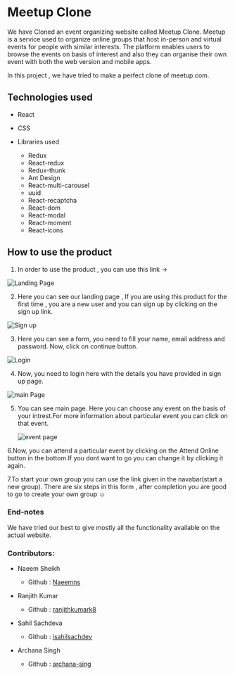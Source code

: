 # Meetup Clone

We have Cloned an event organizing website called Meetup Clone.
Meetup is a service used to organize online groups that host in-person and virtual events for people with similar interests.
The platform enables users to browse the events on basis of interest and also they can organise their own event with both the web version and mobile apps. 

In this project , we have tried to make a perfect clone of meetup.com.

## Technologies used
  
  * React
  * CSS
  * Libraries used
      
      * Redux
      * React-redux
      * Redux-thunk
      * Ant Design
      * React-multi-carousel
      * uuid
      * React-recaptcha
      * React-dom
      * React-modal
      * React-moment
      * React-icons
      
      

## How to use the product


 1. In order to use the product , you can use this link -> 

  ![Landing Page](https://github.com/ranjithkumark8/echo_meetup/blob/master/samples/Landing%20Page.png)

 2. Here you can see our landing page , If you are using this product for the first time , you are a new user and you can sign up by clicking on the sign up link.

  ![Sign up](https://github.com/ranjithkumark8/echo_meetup/blob/master/samples/Sign%20Up.png)

 3. Here you can see a form, you need to fill your name, email address and password. Now, click on continue button.

  ![Login](https://github.com/ranjithkumark8/echo_meetup/blob/master/samples/Login%20Page.jpg)
 
 4. Now, you need to login here with the details you have provided in sign up page.

   ![main Page](https://github.com/ranjithkumark8/echo_meetup/blob/master/samples/Main%20Page.png)

5. You can see main page. Here you can choose any event on the basis of your intrest.For more information about particular event you can click on that event.
  
   ![event page](https://github.com/ranjithkumark8/echo_meetup/blob/master/samples/Event%20Detail%20Page.png)
 
 6.Now, you can attend a particular event by clicking on the Attend Online button in the bottom.If you dont want to go you can change it by clicking it again.


 7.To start your own group you can use the link given in the navabar(start a new group). There are six steps in this form , after completion you are good to go to create your      own group :relaxed:

 
### End-notes
 
  We have tried our best to give mostly all the functionality available on the actual website.

  
  ### Contributors:

  * Naeem Sheikh

    * Github : [Naeemns](https://github.com/Naeemns)


  * Ranjith Kumar

    * Github : [ranjithkumark8](https://github.com/ranjithkumark8)


  * Sahil Sachdeva

    * Github : [isahilsachdev](https://github.com/isahilsachdev)


  * Archana Singh

    * Github : [archana-sing](https://github.com/archana-sing)
  

